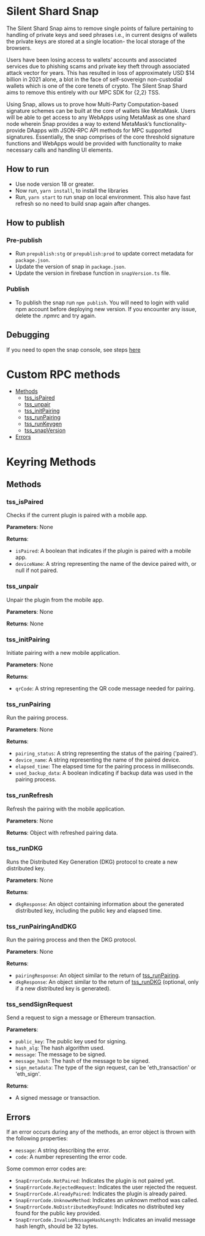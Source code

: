 # Silent Shard Snap

The Silent Shard Snap aims to remove single points of failure pertaining to handling of private keys and seed phrases i.e., in current designs of wallets the private keys are stored at a single location- the local storage of the browsers.

Users have been losing access to wallets’ accounts and associated services due to phishing scams and private key theft through associated attack vector for years. This has resulted in loss of approximately USD $14 billion in 2021 alone, a blot in the face of self-sovereign non-custodial wallets which is one of the core tenets of crypto. The Silent Snap Shard aims to remove this entirely with our MPC SDK for {2,2} TSS.

Using Snap, allows us to prove how Multi-Party Computation-based signature schemes can be built at the core of wallets like MetaMask. Users will be able to get access to any WebApps using MetaMask as one shard node wherein Snap provides a way to extend MetaMask’s functionality- provide DAapps with JSON-RPC API methods for MPC supported signatures. Essentially, the snap comprises of the core threshold signature functions and WebApps would be provided with functionality to make necessary calls and handling UI elements.

## How to run

-   Use node version 18 or greater.
-   Now run, `yarn install`, to install the libraries
-   Run, `yarn start` to run snap on local environment. This also have fast refresh so no need to build snap again after changes.

## How to publish

### Pre-publish
-   Run `prepublish:stg` or `prepublish:prod` to update correct metadata for `package.json`.
-   Update the version of snap in `package.json`.
-   Update the version in firebase function in `snapVersion.ts` file.

### Publish
-   To publish the snap run `npm publish`. You will need to login with valid npm account before deploying new version. If you encounter any issue, delete the .npmrc and try again.

## Debugging

If you need to open the snap console, see steps [here](https://docs.metamask.io/guide/snaps-development-guide.html#debugging-your-snap)

# Custom RPC methods

-   [Methods](#methods)
    -   [tss_isPaired](#tss_ispaired)
    -   [tss_unpair](#tss_unpair)
    -   [tss_initPairing](#tss_initpairing)
    -   [tss_runPairing](#tss_runpairing)
    -   [tss_runKeygen](#tss_runkeygen)
    -   [tss_snapVersion](#tss_snapVersion)
-   [Errors](#errors)

# Keyring Methods

## Methods

### tss_isPaired

Checks if the current plugin is paired with a mobile app.

**Parameters**: None

**Returns**:

-   `isPaired`: A boolean that indicates if the plugin is paired with a mobile app.
-   `deviceName`: A string representing the name of the device paired with, or null if not paired.

### tss_unpair

Unpair the plugin from the mobile app.

**Parameters**: None

**Returns**: None

### tss_initPairing

Initiate pairing with a new mobile application.

**Parameters**: None

**Returns**:

-   `qrCode`: A string representing the QR code message needed for pairing.

### tss_runPairing

Run the pairing process.

**Parameters**: None

**Returns**:

-   `pairing_status`: A string representing the status of the pairing ('paired').
-   `device_name`: A string representing the name of the paired device.
-   `elapsed_time`: The elapsed time for the pairing process in milliseconds.
-   `used_backup_data`: A boolean indicating if backup data was used in the pairing process.

### tss_runRefresh

Refresh the pairing with the mobile application.

**Parameters**: None

**Returns**: Object with refreshed pairing data.

### tss_runDKG

Runs the Distributed Key Generation (DKG) protocol to create a new distributed key.

**Parameters**: None

**Returns**:

-   `dkgResponse`: An object containing information about the generated distributed key, including the public key and elapsed time.

### tss_runPairingAndDKG

Run the pairing process and then the DKG protocol.

**Parameters**: None

**Returns**:

-   `pairingResponse`: An object similar to the return of [tss_runPairing](#tss_runpairing).
-   `dkgResponse`: An object similar to the return of [tss_runDKG](#tss_rundkg) (optional, only if a new distributed key is generated).

### tss_sendSignRequest

Send a request to sign a message or Ethereum transaction.

**Parameters**:

-   `public_key`: The public key used for signing.
-   `hash_alg`: The hash algorithm used.
-   `message`: The message to be signed.
-   `message_hash`: The hash of the message to be signed.
-   `sign_metadata`: The type of the sign request, can be 'eth_transaction' or 'eth_sign'.

**Returns**:

-   A signed message or transaction.

## Errors

If an error occurs during any of the methods, an error object is thrown with the following properties:

-   `message`: A string describing the error.
-   `code`: A number representing the error code.

Some common error codes are:

-   `SnapErrorCode.NotPaired`: Indicates the plugin is not paired yet.
-   `SnapErrorCode.RejectedRequest`: Indicates the user rejected the request.
-   `SnapErrorCode.AlreadyPaired`: Indicates the plugin is already paired.
-   `SnapErrorCode.UnknownMethod`: Indicates an unknown method was called.
-   `SnapErrorCode.NoDistributedKeyFound`: Indicates no distributed key found for the public key provided.
-   `SnapErrorCode.InvalidMessageHashLength`: Indicates an invalid message hash length, should be 32 bytes.
